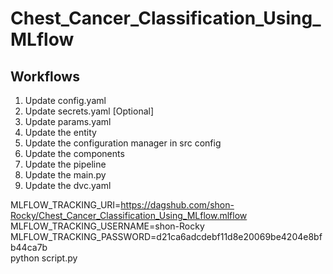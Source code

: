 # Chest_Cancer_Classification_Using_MLflow

## Workflows

1) Update config.yaml
2) Update secrets.yaml [Optional]
3) Update params.yaml
4) Update the entity
5) Update the configuration manager in src config
6) Update the components
7) Update the pipeline
8) Update the main.py
9) Update the dvc.yaml



MLFLOW_TRACKING_URI=https://dagshub.com/shon-Rocky/Chest_Cancer_Classification_Using_MLflow.mlflow \
MLFLOW_TRACKING_USERNAME=shon-Rocky \
MLFLOW_TRACKING_PASSWORD=d21ca6adcdebf11d8e20069be4204e8bfb44ca7b \
python script.py
